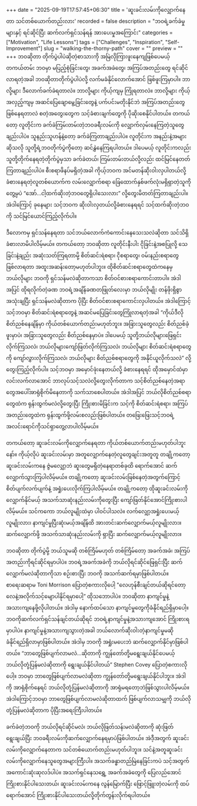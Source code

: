 +++
date = "2025-09-19T17:57:45+06:30"
title = 'ဆူးခင်းလမ်းကိုလျှောက်နေတာ သင်တစ်ယောက်တည်းလား'
recorded = false
description = "ဘဝရဲ့ခက်ခဲမှုများနှင့် ရင်ဆိုင်ပြီး ဆက်လက်ရှင်သန်ရန် အားပေးမှုအကြောင်း"
categories = ["Motivation", "Life Lessons"]
tags = ["Challenges", "Inspiration", "Self-Improvement"]
slug = "walking-the-thorny-path"
cover = ""
preview = ""
+++
ဘဝဆိုတာ တိုက်ပွဲပါပဲဆိုတဲ့စာသားကို အမြဲလိုကြားဖူးနေကျဖြစ်ပေမယ့် တကယ်တမ်း ဘဝမှာ မပြည့်စုံခြင်းတွေ၊ အခက်အခဲတွေ၊ အကြပ်အတည်းတွေ ရင်ဆိုင်လာရတဲ့အခါ ဘဝဆိုတာတိုက်ပွဲပါပဲလို့ လက်မခံနိုင်လောက်အောင် ဖြစ်ဖူးကြမှာပါ။ ဘာလို့များ ဒီလောက်ခက်ခဲရတာလဲ။ ဘာလို့များ ကိုယ့်ကျမှ ကြုံရတာလဲ။ ဘာလို့များ ကိုယ့်အလှည့်ကျမှ အဆင်ပြေချောမွေ့ခြင်းတွေနဲ့ ပက်ပင်းမတိုးနိုင်ဘဲ အကြပ်အတည်းတွေဖြစ်နေရတာလဲ စတဲ့အတွေးတွေက သင့်ခံစားချက်တွေကို ပိုဆိုးစေနိုင်ပါတယ်။ တကယ်တော့ လူတိုင်းက ခက်ခဲကြမ်းတမ်းတဲ့ဘဝခရီးလမ်းကို လျှောက်လှမ်းနေကြတဲ့သူတွေချည်းပါပဲ။
သူနည်းသူဟန်နဲ့တော့ ခက်ခဲကြတာချည်းပါပဲ။ လူတိုင်းက အနည်းနဲ့အများဆိုသလို သူတို့ရဲ့ဘဝတိုက်ပွဲကိုတော့ ဆင်နွှဲနေကြရပါတယ်။ ဒါပေမယ့် လူတိုင်းကလည်း သူတို့တိုက်နေရတဲ့တိုက်ပွဲမှသာ ခက်ခဲတယ်၊ ကြမ်းတမ်းတယ်လို့လည်း ထင်မြင်နေတတ်ကြတာချည်းပါပဲ။ စီးစရာဖိနပ်မရှိတဲ့အခါ ကိုယ့်ဘဝက အင်မတန်ဆိုးဝါးလှပါတယ်လို့ခံစားနေရတဲ့လူတစ်ယောက်က လမ်းလျှောက်စရာ ခြေထောက်နှစ်ဖက်လုံးမရှိရှာတဲ့သူကိုတွေ့မှပဲ “အော်…ငါ့ထက်ဆိုးတဲ့ဘဝတွေရှိပါသေးလား” လို့တွေးမိတတ်ကြတာချည်းပါ။ အဲဒါကြောင့် ခုနေများ သင့်ဘဝက ဆိုးဝါးလှတယ်လို့ခံစားနေရရင် သင့်ထက်ဆိုးတဲ့ဘဝကို သင်မြင်ယောင်ကြည့်လိုက်ပါ။

ဒီလောကမှ ရှင်သန်နေရတာ သင်ဘယ်လောက်ကံကောင်းနေသေးသလဲဆိုတာ သင်သိရှိခံစားလာမိပါလိမ့်မယ်။ တကယ်တော့ ဘဝဆိုတာ လူတိုင်းနီးပါး ငိုခြင်းနဲ့အစပြုလို့ သေခြင်းနဲ့ချည်း အဆုံးသတ်ကြရတာမို့ စိတ်ဆင်းရဲစရာ၊ ငိုစရာတွေ၊ ဝမ်းနည်းစရာတွေဖြစ်လာရတာ အထူးအဆန်းတော့မဟုတ်ပါဘူး။ ထိုစိတ်ဆင်းစရာတွေထဲကနေမှ ဘယ်လိုများ ဘဝကို ရှင်သန်မလဲဆိုတာကသာ စိတ်ဝင်စားစရာကောင်းတာပါ။ အဲဒါအပြင် ထိုရလိုက်တဲ့ခဏ ဘဝရဲ့အချိန်ခဏတဖြုတ်လေးမှာ ဘယ်လိုမျိုး တန်ဖိုးရှိစွာ အသုံးချပြီး ရှင်သန်မလဲဆိုတာက ပိုပြီး စိတ်ဝင်စားစရာကောင်းလှပါတယ်။
အဲဒါကြောင့် သင့်ဘဝမှာ စိတ်ဆင်းရဲစရာတွေနဲ့ အဆင်မပြေခြင်းတွေကြုံလာရတဲ့အခါ “ကိုယ်ဒီလိုစိတ်ညစ်နေချိန်မှာ ကိုယ်တစ်ယောက်တည်းမဟုတ်ဘူး။ အခြားသူတွေလည်း စိတ်ညစ်ခဲ့ဖူးမှာပဲ၊ အခြားသူတွေလည်း စိတ်ညစ်နေမှာပဲ။ ဒါပေမယ့် သူတို့ဘယ်လိုများဖြေရှင်းလိုက်ကြသလဲ၊ ဘယ်လိုများကျော်ဖြတ်လိုက်ကြသလဲ၊ ဘယ်လိုများ စိတ်ဆင်းရဲစရာတွေကို ကျော်လွှားလိုက်ကြသလဲ၊ ဘယ်လိုများ စိတ်ညစ်စရာတွေကို အနိုင်ယူလိုက်သလဲ” လို့တွေးကြည့်လိုက်ပါ။ သင့်ဘဝမှာ အမှောင်ဖုံးနေတယ်လို့ ခံစားနေရရင် ထိုအမှောင်ထဲမှာ လင်းလက်လာအောင် ဘာလုပ်သင့်သလဲလို့တွေးလိုက်တာက သင့်စိတ်ညစ်နေတဲ့အရာတွေအပေါ်အာရုံစိုက်မိနေတာကို သက်သာစေပါတယ်။ အဲဒါအပြင် ဘယ်လိုစိတ်ညစ်စရာတွေထဲက ရုန်းထွက်မလဲလို့တွေးပြီး ကြိုးစားမိခြင်းက သင့်ကို စိတ်ဆင်းရဲစရာ၊ အကြပ်အတည်းတွေထဲက ရုန်းထွက်ဖို့လမ်းစလည်းဖြစ်ပါတယ်။ တဖြေးဖြေးသင့်ဘဝရဲ့ အလင်းရောင်ကိုသင်ရှာတွေ့လာပါလိမ့်မယ်။

တကယ်တော့ ဆူးခင်းလမ်းကိုလျှောက်နေရတာ ကိုယ်တစ်ယောက်တည်းမဟုတ်ပါဘူးနော်။ ကိုယ့်လိုပဲ ဆူးခင်းလမ်းမှာ အတူလျှောက်နေတဲ့လူတွေချင်းအတူတူ တချို့ကတော့ ဆူးခင်းလမ်းကနေ ဇွဲမလျှော့ဘဲ ဆူးတွေမရှိတဲ့နေရာတစ်ခုထိ ရောက်အောင် ဆက်လျှောက်သွားကြပါလိမ့်မယ်။ တချို့ကတော့ ဆူးခင်းလမ်းဖြစ်နေတဲ့အတွက်ကြောင့် စိတ်ပျက်လက်ပျက်နဲ့ အရှုံးပေးလိုက်ကြပါလိမ့်မယ်။ တချို့ကတော့ ထိုဆူးခင်းလမ်းကို လျှောက်နိုင်မယ့် အသက်သာဆုံးနည်းလမ်းကိုတွေးပြီး ကျော်ဖြတ်နိုင်အောင်ကြိုးစားပါလိမ့်မယ်။ သင်ကကော ဘယ်လူမျိုးထဲမှာ ပါဝင်ပါသလဲ။ လက်လျှော့အရှုံးပေးမယ့်လူမျိုးလား၊ နာကျင်မှုပြီးဆုံးမယ့်အချိန်ထိ အားတင်းဆက်လျှောက်မယ့်လူမျိုးလား။ ဆက်လျှောက်ဖို့ အသက်သာဆုံးနည်းလမ်းကို ရှာပြီး ဆက်လျှောက်မယ့်လူမျိုးလား။

ဘဝဆိုတာ တိုက်ပွဲမို့ ဘယ်သူမဆို တစ်ကြိမ်မဟုတ် တစ်ကြိမ်တော့ အခက်အခဲ၊ အကြပ်အတည်းကိုရင်ဆိုင်ရမှာပါပဲ။ ဘဝရဲ့အခက်အခဲကို ဘယ်လိုရင်ဆိုင်ဖြေရှင်းပြီး ဆက်လျှောက်မလဲဆိုတာကိုသာ စဉ်းစားပြီး ဘဝကို အသက်ဆက်ရမှာဖြစ်ပါတယ်။ စာရေးဆရာမ Toni Morrison ပြောတဲ့စကားလိုပေါ့ "လေဟုန်စီးချင်တယ်ဆိုရင်တော့ လေနဲ့အလိုက်သင့်မျောပါနိုင်ရမှာပေါ့” ထိုသဘောပါပဲ။ ဘဝဆိုတာ နာကျင်မှုနဲ့အသားကျနေဖို့လိုပါတယ်။ အဲဒါမှ နောက်ထပ်သော နာကျင်မှုတွေကိုခံနိုင်ရည်ရှိမှာပေါ့။ ဘဝကိုဆက်လက်ရှင်သန်ချင်တယ်ဆိုရင် ဘဝရဲ့နာကျင်မှုနဲ့အသားကျအောင် ကြိုးစားရမှာပါပဲ။ နာကျင်မှုနဲ့အသားကျသွားတဲ့အခါ ဘယ်လောက်ဆိုးဝါးတဲ့နာကျင်မှုမဆို ခံနိုင်ရည်ရှိလာမှာဖြစ်ပါတယ်။ အဲဒါမှ ဘဝကို အရှုံးမပေးဘဲ ဆက်လျှောက်နိုင်မှာဖြစ်ပါတယ်။ “ဘာတွေဖြစ်ပျက်လာမလဲ…ဆိုတာကို ကျွန်တော်တို့မရွေးချယ်နိုင်ပေမယ့် ဘယ်လိုတုံ့ပြန်မလဲဆိုတာကို ရွေးချယ်နိုင်ပါတယ်” Stephen Covey ပြောတဲ့စကားလိုပေါ့။ ဘဝမှာ ဘာတွေဖြစ်ပျက်လာမလဲဆိုတာ ကျွန်တော်တို့မရွေးချယ်နိုင်ပါဘူး။ အဲဒါကို အာရုံစိုက်နေရင် ဘယ်လိုတုံ့ပြန်မလဲဆိုတာကို အာရုံမရတော့ဘဲဖြစ်သွားပါလိမ့်မယ်။ အဲဒါကြောင့်ဘဝမှာ ဘာတွေဖြစ်ပျက်လာမလဲဆိုတာထက် ဖြစ်ပျက်လာသမျှကို ဘယ်လိုတုံ့ပြန်မလဲဆိုတာက ပိုပြီးအရေးကြီးပါတယ်။

ခက်ခဲတဲ့ဘဝကို ဘယ်လိုရင်ဆိုင်မလဲ၊ ဘယ်လိုဖြတ်သန်းမလဲဆိုတာကို ဆုံးဖြတ်ရွေးချယ်ပြီး ဘဝခရီးလမ်းကိုဆက်လျှောက်နေရမှာပဲဖြစ်ပါတယ်။ အဲဒီ့အတွက် ဆူးခင်းလမ်းကိုလျှောက်နေတာက သင်တစ်ယောက်တည်းမဟုတ်ပါဘူး။ သင်နဲ့အတူဆူးခင်းလမ်းကိုလျှောက်နေသူတွေအများကြီးပါ။ အသက်ခန္ဓာတည်မြဲနေခြင်းကပဲ သင့်အတွက် အကောင်းဆုံးဆုလဒ်ပါပဲ။ အသက်ရှင်နေသရွှေ့ အခက်အခဲတွေကို ပြေလည်အောင်ကြိုးစားနိုင်ပါသေးတယ်၊ ဆူးခင်းလမ်းကနေ လွန်မြောက်ပြီး ဖြောင့်ဖြူးတဲ့လမ်းကို ထပ်ရောက်အောင် ကြိုးစားနိုင်ပါသေးတယ်လို့တိုက်တွန်းလိုက်ရပါတယ်။ 